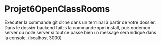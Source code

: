 # Projet6OpenClassRooms

Exécuter la commande git clone dans un terminal à partir de votre dossier.
Dans le dossier backend faites la commande npm install, puis nodemon server ou node server
si tout ce passe bien un message sera indiqué dans la console. (localhost 3000)
